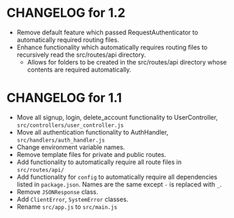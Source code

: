 # CHANGELOG for 1.2

- Remove default feature which passed RequestAuthenticator to automatically required routing files.
- Enhance functionality which automatically requires routing files to recursively read the src/routes/api directory.
	- Allows for folders to be created in the src/routes/api directory whose contents are required automatically.

# CHANGELOG for 1.1

- Move all signup, login, delete_account functionality to UserController, `src/controllers/user_controller.js`
- Move all authentication functionality to AuthHandler, `src/handlers/auth_handler.js`
- Change environment variable names. 
- Remove template files for private and public routes.
- Add functionality to automatically require all route files in `src/routes/api/`
- Add functionality for `config` to automatically require all dependencies listed in `package.json`. Names are the same except `-` is replaced with `_`.
- Remove `JSONResponse` class.
- Add `ClientError`, `SystemError` classes.
- Rename `src/app.js` to `src/main.js`